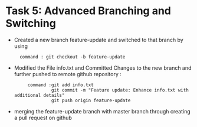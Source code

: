 # Task 5: Advanced Branching and Switching

- Created a new branch feature-update and switched to that branch by using 

        command : git checkout -b feature-update


- Modified the File info.txt and Committed Changes to the new branch and further pushed to remote github repository  :

           command :git add info.txt
                    git commit -m "Feature update: Enhance info.txt with additional details"
                    git push origin feature-update


- merging the feature-update branch with master branch through creating a pull request on github 

